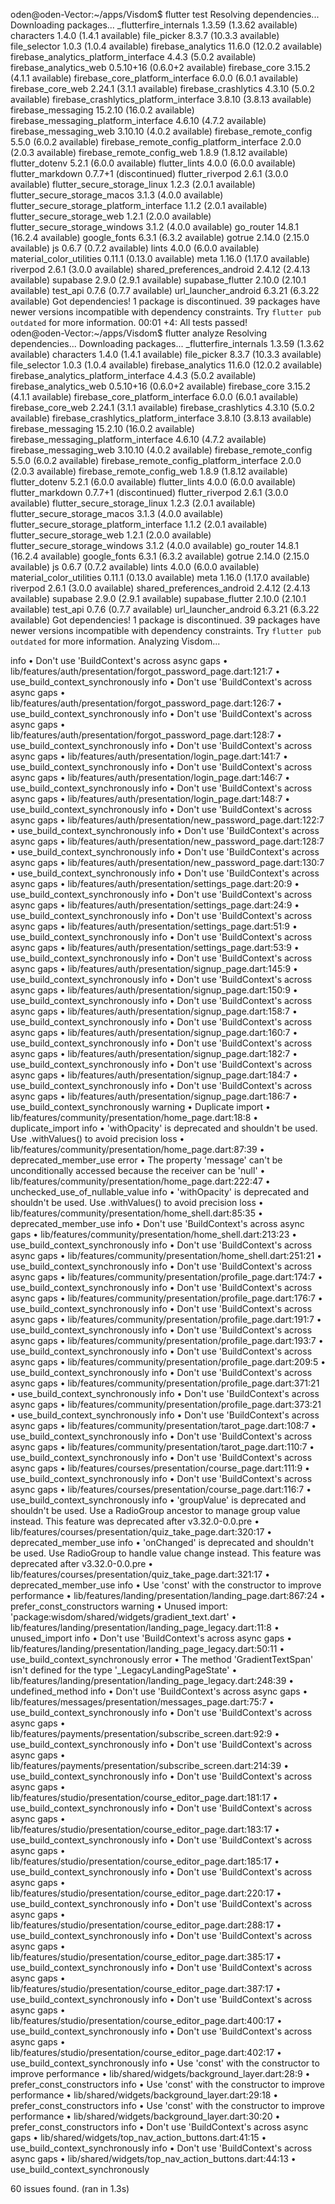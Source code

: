 oden@oden-Vector:~/apps/Visdom$ flutter test
Resolving dependencies... 
Downloading packages... 
  _flutterfire_internals 1.3.59 (1.3.62 available)
  characters 1.4.0 (1.4.1 available)
  file_picker 8.3.7 (10.3.3 available)
  file_selector 1.0.3 (1.0.4 available)
  firebase_analytics 11.6.0 (12.0.2 available)
  firebase_analytics_platform_interface 4.4.3 (5.0.2 available)
  firebase_analytics_web 0.5.10+16 (0.6.0+2 available)
  firebase_core 3.15.2 (4.1.1 available)
  firebase_core_platform_interface 6.0.0 (6.0.1 available)
  firebase_core_web 2.24.1 (3.1.1 available)
  firebase_crashlytics 4.3.10 (5.0.2 available)
  firebase_crashlytics_platform_interface 3.8.10 (3.8.13 available)
  firebase_messaging 15.2.10 (16.0.2 available)
  firebase_messaging_platform_interface 4.6.10 (4.7.2 available)
  firebase_messaging_web 3.10.10 (4.0.2 available)
  firebase_remote_config 5.5.0 (6.0.2 available)
  firebase_remote_config_platform_interface 2.0.0 (2.0.3 available)
  firebase_remote_config_web 1.8.9 (1.8.12 available)
  flutter_dotenv 5.2.1 (6.0.0 available)
  flutter_lints 4.0.0 (6.0.0 available)
  flutter_markdown 0.7.7+1 (discontinued)
  flutter_riverpod 2.6.1 (3.0.0 available)
  flutter_secure_storage_linux 1.2.3 (2.0.1 available)
  flutter_secure_storage_macos 3.1.3 (4.0.0 available)
  flutter_secure_storage_platform_interface 1.1.2 (2.0.1 available)
  flutter_secure_storage_web 1.2.1 (2.0.0 available)
  flutter_secure_storage_windows 3.1.2 (4.0.0 available)
  go_router 14.8.1 (16.2.4 available)
  google_fonts 6.3.1 (6.3.2 available)
  gotrue 2.14.0 (2.15.0 available)
  js 0.6.7 (0.7.2 available)
  lints 4.0.0 (6.0.0 available)
  material_color_utilities 0.11.1 (0.13.0 available)
  meta 1.16.0 (1.17.0 available)
  riverpod 2.6.1 (3.0.0 available)
  shared_preferences_android 2.4.12 (2.4.13 available)
  supabase 2.9.0 (2.9.1 available)
  supabase_flutter 2.10.0 (2.10.1 available)
  test_api 0.7.6 (0.7.7 available)
  url_launcher_android 6.3.21 (6.3.22 available)
Got dependencies!
1 package is discontinued.
39 packages have newer versions incompatible with dependency constraints.
Try `flutter pub outdated` for more information.
00:01 +4: All tests passed!                                                                                                                                                                                                                  
oden@oden-Vector:~/apps/Visdom$ flutter analyze
Resolving dependencies... 
Downloading packages... 
  _flutterfire_internals 1.3.59 (1.3.62 available)
  characters 1.4.0 (1.4.1 available)
  file_picker 8.3.7 (10.3.3 available)
  file_selector 1.0.3 (1.0.4 available)
  firebase_analytics 11.6.0 (12.0.2 available)
  firebase_analytics_platform_interface 4.4.3 (5.0.2 available)
  firebase_analytics_web 0.5.10+16 (0.6.0+2 available)
  firebase_core 3.15.2 (4.1.1 available)
  firebase_core_platform_interface 6.0.0 (6.0.1 available)
  firebase_core_web 2.24.1 (3.1.1 available)
  firebase_crashlytics 4.3.10 (5.0.2 available)
  firebase_crashlytics_platform_interface 3.8.10 (3.8.13 available)
  firebase_messaging 15.2.10 (16.0.2 available)
  firebase_messaging_platform_interface 4.6.10 (4.7.2 available)
  firebase_messaging_web 3.10.10 (4.0.2 available)
  firebase_remote_config 5.5.0 (6.0.2 available)
  firebase_remote_config_platform_interface 2.0.0 (2.0.3 available)
  firebase_remote_config_web 1.8.9 (1.8.12 available)
  flutter_dotenv 5.2.1 (6.0.0 available)
  flutter_lints 4.0.0 (6.0.0 available)
  flutter_markdown 0.7.7+1 (discontinued)
  flutter_riverpod 2.6.1 (3.0.0 available)
  flutter_secure_storage_linux 1.2.3 (2.0.1 available)
  flutter_secure_storage_macos 3.1.3 (4.0.0 available)
  flutter_secure_storage_platform_interface 1.1.2 (2.0.1 available)
  flutter_secure_storage_web 1.2.1 (2.0.0 available)
  flutter_secure_storage_windows 3.1.2 (4.0.0 available)
  go_router 14.8.1 (16.2.4 available)
  google_fonts 6.3.1 (6.3.2 available)
  gotrue 2.14.0 (2.15.0 available)
  js 0.6.7 (0.7.2 available)
  lints 4.0.0 (6.0.0 available)
  material_color_utilities 0.11.1 (0.13.0 available)
  meta 1.16.0 (1.17.0 available)
  riverpod 2.6.1 (3.0.0 available)
  shared_preferences_android 2.4.12 (2.4.13 available)
  supabase 2.9.0 (2.9.1 available)
  supabase_flutter 2.10.0 (2.10.1 available)
  test_api 0.7.6 (0.7.7 available)
  url_launcher_android 6.3.21 (6.3.22 available)
Got dependencies!
1 package is discontinued.
39 packages have newer versions incompatible with dependency constraints.
Try `flutter pub outdated` for more information.
Analyzing Visdom...                                                     

   info • Don't use 'BuildContext's across async gaps • lib/features/auth/presentation/forgot_password_page.dart:121:7 • use_build_context_synchronously
   info • Don't use 'BuildContext's across async gaps • lib/features/auth/presentation/forgot_password_page.dart:126:7 • use_build_context_synchronously
   info • Don't use 'BuildContext's across async gaps • lib/features/auth/presentation/forgot_password_page.dart:128:7 • use_build_context_synchronously
   info • Don't use 'BuildContext's across async gaps • lib/features/auth/presentation/login_page.dart:141:7 • use_build_context_synchronously
   info • Don't use 'BuildContext's across async gaps • lib/features/auth/presentation/login_page.dart:146:7 • use_build_context_synchronously
   info • Don't use 'BuildContext's across async gaps • lib/features/auth/presentation/login_page.dart:148:7 • use_build_context_synchronously
   info • Don't use 'BuildContext's across async gaps • lib/features/auth/presentation/new_password_page.dart:122:7 • use_build_context_synchronously
   info • Don't use 'BuildContext's across async gaps • lib/features/auth/presentation/new_password_page.dart:128:7 • use_build_context_synchronously
   info • Don't use 'BuildContext's across async gaps • lib/features/auth/presentation/new_password_page.dart:130:7 • use_build_context_synchronously
   info • Don't use 'BuildContext's across async gaps • lib/features/auth/presentation/settings_page.dart:20:9 • use_build_context_synchronously
   info • Don't use 'BuildContext's across async gaps • lib/features/auth/presentation/settings_page.dart:24:9 • use_build_context_synchronously
   info • Don't use 'BuildContext's across async gaps • lib/features/auth/presentation/settings_page.dart:51:9 • use_build_context_synchronously
   info • Don't use 'BuildContext's across async gaps • lib/features/auth/presentation/settings_page.dart:53:9 • use_build_context_synchronously
   info • Don't use 'BuildContext's across async gaps • lib/features/auth/presentation/signup_page.dart:145:9 • use_build_context_synchronously
   info • Don't use 'BuildContext's across async gaps • lib/features/auth/presentation/signup_page.dart:150:9 • use_build_context_synchronously
   info • Don't use 'BuildContext's across async gaps • lib/features/auth/presentation/signup_page.dart:158:7 • use_build_context_synchronously
   info • Don't use 'BuildContext's across async gaps • lib/features/auth/presentation/signup_page.dart:160:7 • use_build_context_synchronously
   info • Don't use 'BuildContext's across async gaps • lib/features/auth/presentation/signup_page.dart:182:7 • use_build_context_synchronously
   info • Don't use 'BuildContext's across async gaps • lib/features/auth/presentation/signup_page.dart:184:7 • use_build_context_synchronously
   info • Don't use 'BuildContext's across async gaps • lib/features/auth/presentation/signup_page.dart:186:7 • use_build_context_synchronously
warning • Duplicate import • lib/features/community/presentation/home_page.dart:18:8 • duplicate_import
   info • 'withOpacity' is deprecated and shouldn't be used. Use .withValues() to avoid precision loss • lib/features/community/presentation/home_page.dart:87:39 • deprecated_member_use
  error • The property 'message' can't be unconditionally accessed because the receiver can be 'null' • lib/features/community/presentation/home_page.dart:222:47 • unchecked_use_of_nullable_value
   info • 'withOpacity' is deprecated and shouldn't be used. Use .withValues() to avoid precision loss • lib/features/community/presentation/home_shell.dart:85:35 • deprecated_member_use
   info • Don't use 'BuildContext's across async gaps • lib/features/community/presentation/home_shell.dart:213:23 • use_build_context_synchronously
   info • Don't use 'BuildContext's across async gaps • lib/features/community/presentation/home_shell.dart:251:21 • use_build_context_synchronously
   info • Don't use 'BuildContext's across async gaps • lib/features/community/presentation/profile_page.dart:174:7 • use_build_context_synchronously
   info • Don't use 'BuildContext's across async gaps • lib/features/community/presentation/profile_page.dart:176:7 • use_build_context_synchronously
   info • Don't use 'BuildContext's across async gaps • lib/features/community/presentation/profile_page.dart:191:7 • use_build_context_synchronously
   info • Don't use 'BuildContext's across async gaps • lib/features/community/presentation/profile_page.dart:193:7 • use_build_context_synchronously
   info • Don't use 'BuildContext's across async gaps • lib/features/community/presentation/profile_page.dart:209:5 • use_build_context_synchronously
   info • Don't use 'BuildContext's across async gaps • lib/features/community/presentation/profile_page.dart:371:21 • use_build_context_synchronously
   info • Don't use 'BuildContext's across async gaps • lib/features/community/presentation/profile_page.dart:373:21 • use_build_context_synchronously
   info • Don't use 'BuildContext's across async gaps • lib/features/community/presentation/tarot_page.dart:108:7 • use_build_context_synchronously
   info • Don't use 'BuildContext's across async gaps • lib/features/community/presentation/tarot_page.dart:110:7 • use_build_context_synchronously
   info • Don't use 'BuildContext's across async gaps • lib/features/courses/presentation/course_page.dart:111:9 • use_build_context_synchronously
   info • Don't use 'BuildContext's across async gaps • lib/features/courses/presentation/course_page.dart:116:7 • use_build_context_synchronously
   info • 'groupValue' is deprecated and shouldn't be used. Use a RadioGroup ancestor to manage group value instead. This feature was deprecated after v3.32.0-0.0.pre • lib/features/courses/presentation/quiz_take_page.dart:320:17 •
          deprecated_member_use
   info • 'onChanged' is deprecated and shouldn't be used. Use RadioGroup to handle value change instead. This feature was deprecated after v3.32.0-0.0.pre • lib/features/courses/presentation/quiz_take_page.dart:321:17 •
          deprecated_member_use
   info • Use 'const' with the constructor to improve performance • lib/features/landing/presentation/landing_page.dart:867:24 • prefer_const_constructors
warning • Unused import: 'package:wisdom/shared/widgets/gradient_text.dart' • lib/features/landing/presentation/landing_page_legacy.dart:11:8 • unused_import
   info • Don't use 'BuildContext's across async gaps • lib/features/landing/presentation/landing_page_legacy.dart:50:11 • use_build_context_synchronously
  error • The method 'GradientTextSpan' isn't defined for the type '_LegacyLandingPageState' • lib/features/landing/presentation/landing_page_legacy.dart:248:39 • undefined_method
   info • Don't use 'BuildContext's across async gaps • lib/features/messages/presentation/messages_page.dart:75:7 • use_build_context_synchronously
   info • Don't use 'BuildContext's across async gaps • lib/features/payments/presentation/subscribe_screen.dart:92:9 • use_build_context_synchronously
   info • Don't use 'BuildContext's across async gaps • lib/features/payments/presentation/subscribe_screen.dart:214:39 • use_build_context_synchronously
   info • Don't use 'BuildContext's across async gaps • lib/features/studio/presentation/course_editor_page.dart:181:17 • use_build_context_synchronously
   info • Don't use 'BuildContext's across async gaps • lib/features/studio/presentation/course_editor_page.dart:183:17 • use_build_context_synchronously
   info • Don't use 'BuildContext's across async gaps • lib/features/studio/presentation/course_editor_page.dart:185:17 • use_build_context_synchronously
   info • Don't use 'BuildContext's across async gaps • lib/features/studio/presentation/course_editor_page.dart:220:17 • use_build_context_synchronously
   info • Don't use 'BuildContext's across async gaps • lib/features/studio/presentation/course_editor_page.dart:288:17 • use_build_context_synchronously
   info • Don't use 'BuildContext's across async gaps • lib/features/studio/presentation/course_editor_page.dart:385:17 • use_build_context_synchronously
   info • Don't use 'BuildContext's across async gaps • lib/features/studio/presentation/course_editor_page.dart:387:17 • use_build_context_synchronously
   info • Don't use 'BuildContext's across async gaps • lib/features/studio/presentation/course_editor_page.dart:400:17 • use_build_context_synchronously
   info • Don't use 'BuildContext's across async gaps • lib/features/studio/presentation/course_editor_page.dart:402:17 • use_build_context_synchronously
   info • Use 'const' with the constructor to improve performance • lib/shared/widgets/background_layer.dart:28:9 • prefer_const_constructors
   info • Use 'const' with the constructor to improve performance • lib/shared/widgets/background_layer.dart:29:18 • prefer_const_constructors
   info • Use 'const' with the constructor to improve performance • lib/shared/widgets/background_layer.dart:30:20 • prefer_const_constructors
   info • Don't use 'BuildContext's across async gaps • lib/shared/widgets/top_nav_action_buttons.dart:41:15 • use_build_context_synchronously
   info • Don't use 'BuildContext's across async gaps • lib/shared/widgets/top_nav_action_buttons.dart:44:13 • use_build_context_synchronously

60 issues found. (ran in 1.3s)